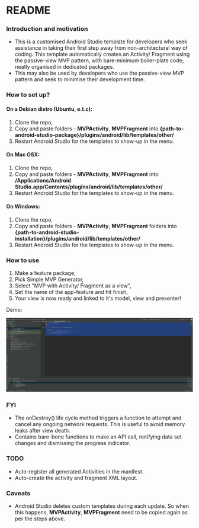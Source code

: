 
# README #

### Introduction and motivation ###

* This is a customised Android Studio template for developers who seek assistance in taking their first step away from non-architectural way of coding. This template automatically creates an Activity/ Fragment using the passive-view MVP pattern, with bare-minimum boiler-plate code; neatly organised in dedicated packages. 
* This may also be used by developers who use the passive-view MVP pattern and seek to minimise their development time.

### How to set up? ###

#### On a Debian distro (Ubuntu, e.t.c):

1. Clone the repo,
2. Copy and paste folders - **MVPActivity**, **MVPFragment**  into **{path-to-android-studio-package}/plugins/android/lib/templates/other/**
3. Restart Android Studio for the templates to show-up in the menu.

#### On Mac OSX:

1. Clone the repo,
2. Copy and paste folders - **MVPActivity**, **MVPFragment**  into **/Applications/Android Studio.app/Contents/plugins/android/lib/templates/other/**
3. Restart Android Studio for the templates to show-up in the menu.

#### On Windows:

1. Clone the repo,
2. Copy and paste folders - **MVPActivity**, **MVPFragment** folders into **{path-to-android-studio-installation}/plugins/android/lib/templates/other/**
3. Restart Android Studio for the templates to show-up in the menu.

### How to use 

1. Make a feature package,
2. Pick Simple MVP Generator,
3. Select "MVP with Activity/ Fragment as a view",
4. Set the name of the app-feature and hit finish,
5. Your view is now ready and linked to it's model, view and presenter!

Demo:

![](demo_simple_mvp_generator.gif)

### FYI

* The onDestroy() life cycle method triggers a function to attempt and cancel any ongoing network requests. This is useful to avoid memory leaks after view death.
* Contains bare-bone functions to make an API call, notifying data set changes and dismissing the progress indicator.

### TODO

* Auto-register all generated Activities in the manifest.
* Auto-create the activity and fragment XML layout.

### Caveats

* Android Studio deletes custom templates during each update. So when this happens, **MVPActivity**, **MVPFragment** need to be copied again as per the steps above.
